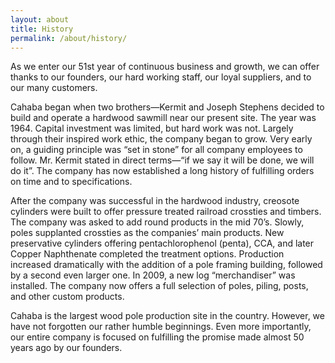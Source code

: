 ```yaml
---
layout: about
title: History
permalink: /about/history/
---
```


As we enter our 51st year of continuous business and growth, we can offer thanks to our founders, our hard working staff, our loyal suppliers, and to our many customers.

Cahaba began when two brothers—Kermit and Joseph Stephens decided to build and operate a hardwood sawmill near our present site. The year was 1964. Capital investment was limited, but hard work was not. Largely through their inspired work ethic, the company began to grow. Very early on, a guiding principle was “set in stone” for all company employees to follow. Mr. Kermit stated in direct terms—“if we say it will be done, we will do it”. The company has now established a long history of fulfilling orders on time and to specifications.

After the company was successful in the hardwood industry, creosote cylinders were built to offer pressure treated railroad crossties and timbers. The company was asked to add round products in the mid 70’s. Slowly, poles supplanted crossties as the companies’ main products. New preservative cylinders offering pentachlorophenol (penta), CCA, and later Copper Naphthenate completed the treatment options. Production increased dramatically with the addition of a pole framing building, followed by a second even larger one. In 2009, a new log “merchandiser” was installed. The company now offers a full selection of poles, piling, posts, and other custom products.

Cahaba is the largest wood pole production site in the country. However, we have not forgotten our rather humble beginnings. Even more importantly, our entire company is focused on fulfilling the promise made almost 50 years ago by our founders.